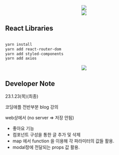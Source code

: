 <div align=center>
	<img src="https://capsule-render.vercel.app/api?type=waving&color=auto&height=200&section=header&text=REACT%20BlogPractice!&fontSize=90" />	
</div>
<div align=center>
	<a href="https://hits.seeyoufarm.com"><img src="https://hits.seeyoufarm.com/api/count/incr/badge.svg?url=https%3A%2F%2Fgithub.com%2FJUNG830%2FFINAL_ISOUR_Gradle&count_bg=%2379C83D&title_bg=%23FFBD00&icon=&icon_color=%23E7E7E7&title=hits&edge_flat=false"/></a>
</div>



## React Libraries

```bash

yarn install
yarn add react-router-dom 
yarn add styled-components 
yarn add axios


```



<p align="center">
<img src="https://drive.google.com/file/d/1ma1tgC1fdj6a-k4LSHWfXWzNDiSSz8q8/view?usp=sharing">
</p>
  


## Developer Note
23.1.23(목)(최종)


코딩애플 전반부분 blog 강의

web상에서 (no server => 저장 안됨)

- 좋아요 기능
- 컴포넌트 구성을 통한 글 추가 및 삭제
- map 에서 function 을 이용해 각 파라미터의 값들 활용.
- modal창에 전달되는 props 값 활용.

## 

